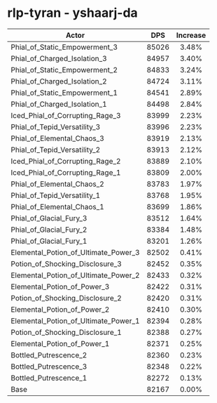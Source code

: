 # rlp-tyran - yshaarj-da
| Actor | DPS | Increase |
|---|:---:|:---:|
|Phial_of_Static_Empowerment_3|85026|3.48%|
|Phial_of_Charged_Isolation_3|84957|3.40%|
|Phial_of_Static_Empowerment_2|84833|3.24%|
|Phial_of_Charged_Isolation_2|84724|3.11%|
|Phial_of_Static_Empowerment_1|84541|2.89%|
|Phial_of_Charged_Isolation_1|84498|2.84%|
|Iced_Phial_of_Corrupting_Rage_3|83999|2.23%|
|Phial_of_Tepid_Versatility_3|83996|2.23%|
|Phial_of_Elemental_Chaos_3|83919|2.13%|
|Phial_of_Tepid_Versatility_2|83913|2.12%|
|Iced_Phial_of_Corrupting_Rage_2|83889|2.10%|
|Iced_Phial_of_Corrupting_Rage_1|83809|2.00%|
|Phial_of_Elemental_Chaos_2|83783|1.97%|
|Phial_of_Tepid_Versatility_1|83768|1.95%|
|Phial_of_Elemental_Chaos_1|83699|1.86%|
|Phial_of_Glacial_Fury_3|83512|1.64%|
|Phial_of_Glacial_Fury_2|83384|1.48%|
|Phial_of_Glacial_Fury_1|83201|1.26%|
|Elemental_Potion_of_Ultimate_Power_3|82502|0.41%|
|Potion_of_Shocking_Disclosure_3|82452|0.35%|
|Elemental_Potion_of_Ultimate_Power_2|82433|0.32%|
|Elemental_Potion_of_Power_3|82422|0.31%|
|Potion_of_Shocking_Disclosure_2|82420|0.31%|
|Elemental_Potion_of_Power_2|82410|0.30%|
|Elemental_Potion_of_Ultimate_Power_1|82394|0.28%|
|Potion_of_Shocking_Disclosure_1|82388|0.27%|
|Elemental_Potion_of_Power_1|82371|0.25%|
|Bottled_Putrescence_2|82360|0.23%|
|Bottled_Putrescence_3|82348|0.22%|
|Bottled_Putrescence_1|82272|0.13%|
|Base|82167|0.00%|
